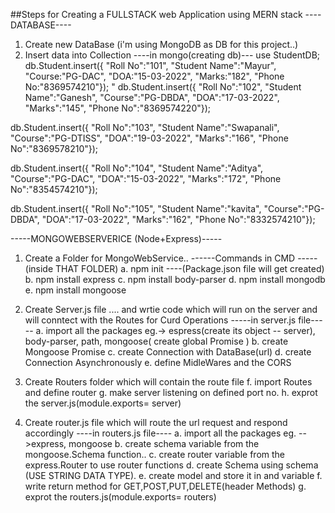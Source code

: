 ##Steps for Creating a FULLSTACK web Application using MERN stack
----DATABASE----
1. Create new DataBase (i'm using MongoDB as DB for this project..)
2. Insert data into Collection
----in mongo(creating db)---
use StudentDB;
db.Student.insert({
    "Roll No":"101",
    "Student Name":"Mayur",
    "Course:"PG-DAC", 
    "DOA:"15-03-2022", 
    "Marks:"182", 
    "Phone No:"8369574210"});
"
db.Student.insert({
    "Roll No":"102",
    "Student Name":"Ganesh",
    "Course":"PG-DBDA", 
    "DOA":"17-03-2022", 
    "Marks":"145", 
    "Phone No":"8369574220"});

db.Student.insert({
    "Roll No":"103",
    "Student Name":"Swapanali",
    "Course":"PG-DTISS", 
    "DOA":"19-03-2022", 
    "Marks":"166", 
    "Phone No":"8369578210"});

db.Student.insert({
    "Roll No":"104",
    "Student Name":"Aditya",
    "Course":"PG-DAC", 
    "DOA":"15-03-2022", 
    "Marks":"172", 
    "Phone No":"8354574210"});

db.Student.insert({
    "Roll No":"105",
    "Student Name":"kavita",
    "Course":"PG-DBDA", 
    "DOA":"17-03-2022", 
    "Marks":"162", 
    "Phone No":"8332574210"});


-----MONGOWEBSERVERICE (Node+Express)-----
 1. Create a Folder for MongoWebService..
------Commands in CMD -----
(inside THAT FOLDER)
    a. npm init ----(Package.json file will get created)
    b. npm install express 
    c. npm install body-parser
    d. npm install mongodb 
    e. npm install mongoose

2. Create Server.js file .... and wrtie code which will run on the server and will conntect with the Routes for Curd Operations
-----in server.js file-----
    a. import all the packages eg.-> espress(create its object -- server), body-parser, path, mongoose( create global Promise )
    b. create Mongoose Promise
    c. create Connection with DataBase(url)
    d. create Connection Asynchronously
    e. define MidleWares and the CORS 
3. Create Routers folder which will contain the route file
    f. import Routes and define router
    g. make server listening on defined port no.
    h. exprot the server.js(module.exports= server)


4. Create router.js file which will route the url request and respond accordingly
----in routers.js file----
    a. import all the packages eg. -->express, mongoose
    b. create schema variable from the mongoose.Schema function..
    c. create router variable from the express.Router to use router functions
    d. create Schema using schema (USE STRING DATA TYPE).
    e. create model and store it in and variable
    f. write return method for GET,POST,PUT,DELETE(header Methods)
    g. exprot the routers.js(module.exports= routers)